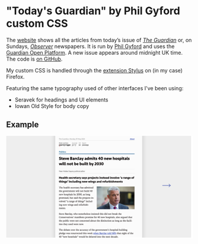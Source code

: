 # "Today's Guardian" by Phil Gyford custom CSS

The [website](https://www.gyford.com/phil/writing/2010/06/09/todays-guardian/) shows all the articles from today’s issue of [_The Guardian_](https://www.theguardian.com/theguardian) or, on Sundays, [_Observer_](https://www.theguardian.com/theobserver) newspapers. It is run by [Phil Gyford](https://www.gyford.com/) and uses the [Guardian Open Platform](https://open-platform.theguardian.com/). A new issue appears around midnight UK time. The code is [on GitHub](https://github.com/philgyford/daily-paper).

My custom CSS is handled through the [extension Stylus](https://add0n.com/stylus.html) on (in my case) Firefox.

Featuring the same typography used of other interfaces I've been using:

- Seravek for headings and UI elements
- Iowan Old Style for body copy

## Example

![Screenshot of Today's Guardian with custom CSS](./assets/today-s-guardian.png)